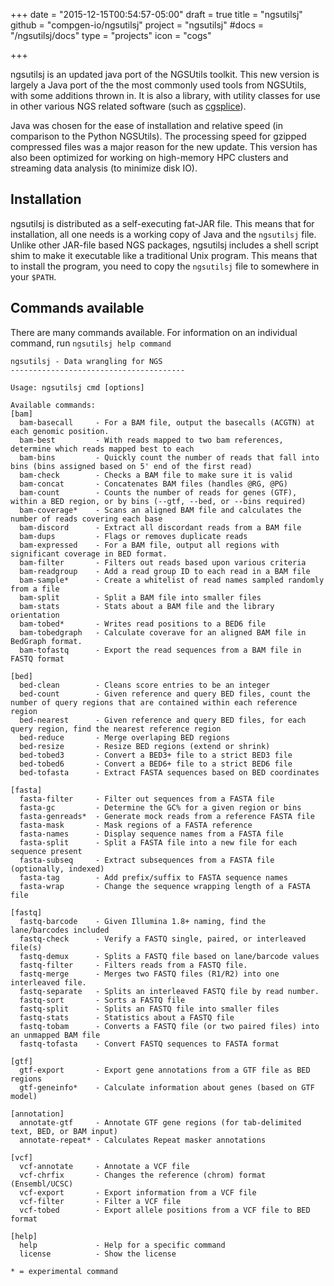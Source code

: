 +++
date = "2015-12-15T00:54:57-05:00"
draft = true
title = "ngsutilsj"
github = "compgen-io/ngsutilsj"
project = "ngsutilsj"
#docs = "/ngsutilsj/docs"
type = "projects"
icon = "cogs"

+++

ngsutilsj is an updated java port of the NGSUtils toolkit. This new version is largely a Java port of the 
the most commonly used tools from NGSUtils, with some additions thrown in. It is also a library, with utility
classes for use in other various NGS related software (such as [cgsplice](/cgsplice)).

Java was chosen for the ease of installation and relative speed (in comparison to the Python NGSUtils). 
The processing speed for gzipped compressed files was a major reason for the new update. This version has 
also been optimized for working on high-memory HPC clusters and streaming data analysis (to minimize disk IO).


## Installation

ngsutilsj is distributed as a self-executing fat-JAR file. This means that for installation, all one needs is
a working copy of Java and the `ngsutilsj` file. Unlike other JAR-file based NGS packages, ngsutilsj includes a
shell script shim to make it executable like a traditional Unix program. This means that to install the program,
you need to copy the `ngsutilsj` file to somewhere in your `$PATH`.

## Commands available

There are many commands available. For information on an individual command, run `ngsutilsj help command`

    ngsutilsj - Data wrangling for NGS
    ---------------------------------------

    Usage: ngsutilsj cmd [options]

    Available commands:
    [bam]
      bam-basecall     - For a BAM file, output the basecalls (ACGTN) at each genomic position.
      bam-best         - With reads mapped to two bam references, determine which reads mapped best to each
      bam-bins         - Quickly count the number of reads that fall into bins (bins assigned based on 5' end of the first read)
      bam-check        - Checks a BAM file to make sure it is valid
      bam-concat       - Concatenates BAM files (handles @RG, @PG)
      bam-count        - Counts the number of reads for genes (GTF), within a BED region, or by bins (--gtf, --bed, or --bins required)
      bam-coverage*    - Scans an aligned BAM file and calculates the number of reads covering each base
      bam-discord      - Extract all discordant reads from a BAM file
      bam-dups         - Flags or removes duplicate reads
      bam-expressed    - For a BAM file, output all regions with significant coverage in BED format.
      bam-filter       - Filters out reads based upon various criteria
      bam-readgroup    - Add a read group ID to each read in a BAM file
      bam-sample*      - Create a whitelist of read names sampled randomly from a file
      bam-split        - Split a BAM file into smaller files
      bam-stats        - Stats about a BAM file and the library orientation
      bam-tobed*       - Writes read positions to a BED6 file
      bam-tobedgraph   - Calculate coverave for an aligned BAM file in BedGraph format.
      bam-tofastq      - Export the read sequences from a BAM file in FASTQ format

    [bed]
      bed-clean        - Cleans score entries to be an integer
      bed-count        - Given reference and query BED files, count the number of query regions that are contained within each reference region
      bed-nearest      - Given reference and query BED files, for each query region, find the nearest reference region
      bed-reduce       - Merge overlaping BED regions
      bed-resize       - Resize BED regions (extend or shrink)
      bed-tobed3       - Convert a BED3+ file to a strict BED3 file
      bed-tobed6       - Convert a BED6+ file to a strict BED6 file
      bed-tofasta      - Extract FASTA sequences based on BED coordinates

    [fasta]
      fasta-filter     - Filter out sequences from a FASTA file
      fasta-gc         - Determine the GC% for a given region or bins
      fasta-genreads*  - Generate mock reads from a reference FASTA file
      fasta-mask       - Mask regions of a FASTA reference
      fasta-names      - Display sequence names from a FASTA file
      fasta-split      - Split a FASTA file into a new file for each sequence present
      fasta-subseq     - Extract subsequences from a FASTA file (optionally, indexed)
      fasta-tag        - Add prefix/suffix to FASTA sequence names
      fasta-wrap       - Change the sequence wrapping length of a FASTA file

    [fastq]
      fastq-barcode    - Given Illumina 1.8+ naming, find the lane/barcodes included
      fastq-check      - Verify a FASTQ single, paired, or interleaved file(s)
      fastq-demux      - Splits a FASTQ file based on lane/barcode values
      fastq-filter     - Filters reads from a FASTQ file.
      fastq-merge      - Merges two FASTQ files (R1/R2) into one interleaved file.
      fastq-separate   - Splits an interleaved FASTQ file by read number.
      fastq-sort       - Sorts a FASTQ file
      fastq-split      - Splits an FASTQ file into smaller files
      fastq-stats      - Statistics about a FASTQ file
      fastq-tobam      - Converts a FASTQ file (or two paired files) into an unmapped BAM file
      fastq-tofasta    - Convert FASTQ sequences to FASTA format

    [gtf]
      gtf-export       - Export gene annotations from a GTF file as BED regions
      gtf-geneinfo*    - Calculate information about genes (based on GTF model)

    [annotation]
      annotate-gtf     - Annotate GTF gene regions (for tab-delimited text, BED, or BAM input)
      annotate-repeat* - Calculates Repeat masker annotations

    [vcf]
      vcf-annotate     - Annotate a VCF file
      vcf-chrfix       - Changes the reference (chrom) format (Ensembl/UCSC)
      vcf-export       - Export information from a VCF file
      vcf-filter       - Filter a VCF file
      vcf-tobed        - Export allele positions from a VCF file to BED format

    [help]
      help             - Help for a specific command
      license          - Show the license

    * = experimental command

